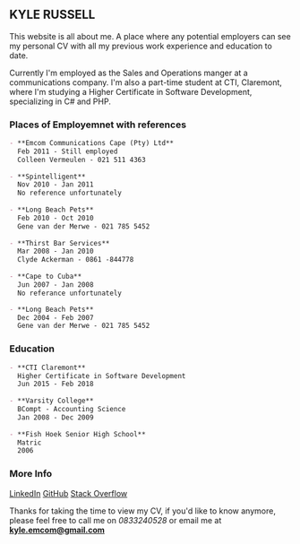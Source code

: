 ## KYLE RUSSELL

This website is all about me. A place where any potential employers can see my personal CV with all my previous work experience and education to date.

Currently I'm employed as the Sales and Operations manger at a communications company. I'm also a part-time student at CTI, Claremont, where I'm studying a Higher Certificate in Software Development, specializing in C# and PHP.

### Places of Employemnet with references
```markdown
- **Emcom Communications Cape (Pty) Ltd**
  Feb 2011 - Still employed
  Colleen Vermeulen - 021 511 4363
  
- **Spintelligent**
  Nov 2010 - Jan 2011
  No reference unfortunately
  
- **Long Beach Pets**
  Feb 2010 - Oct 2010
  Gene van der Merwe - 021 785 5452
  
- **Thirst Bar Services**
  Mar 2008 - Jan 2010
  Clyde Ackerman - 0861 -844778
  
- **Cape to Cuba**
  Jun 2007 - Jan 2008
  No referance unfortunately

- **Long Beach Pets**
  Dec 2004 - Feb 2007
  Gene van der Merwe - 021 785 5452
```
### Education
```markdown
- **CTI Claremont**
  Higher Certificate in Software Development
  Jun 2015 - Feb 2018
  
- **Varsity College**
  BCompt - Accounting Science
  Jan 2008 - Dec 2009
  
- **Fish Hoek Senior High School**
  Matric 
  2006
```
### More Info
[LinkedIn](https://www.linkedin.com/in/kyle-russell-22534480/)
[GitHub](https://github.com/KyleR1988)
[Stack Overflow](https://stackoverflow.com/users/9166718/kyle-russell)

Thanks for taking the time to view my CV, if you'd like to know anymore, please feel free to call me on _0833240528_ or email me at **kyle.emcom@gmail.com**
